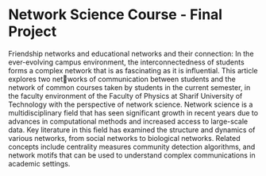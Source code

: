 # Network Science Course - Final Project
Friendship networks and educational networks and their connection:
In the ever-evolving campus environment, the interconnectedness of students forms a complex network that is as fascinating as it is influential. This article explores two networks of communication between students and the network of common courses taken by students in the current semester, in the faculty environment of the Faculty of Physics at Sharif University of Technology with the perspective of network science.
Network science is a multidisciplinary field that has seen significant growth in recent years due to advances in computational methods and increased access to large-scale data. Key literature in this field has examined the structure and dynamics of various networks, from social networks to biological networks. Related concepts include centrality measures community detection algorithms, and network motifs that can be used to understand complex communications in academic settings.
